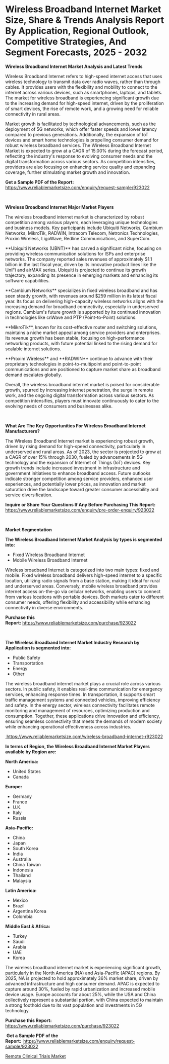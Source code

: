 <p><h1>Wireless Broadband Internet Market Size, Share & Trends Analysis Report By Application, Regional Outlook, Competitive Strategies, And Segment Forecasts, 2025 - 2032</h1></p><p><strong>Wireless Broadband Internet Market Analysis and Latest Trends</strong></p>
<p><p>Wireless Broadband Internet refers to high-speed internet access that uses wireless technology to transmit data over radio waves, rather than through cables. It provides users with the flexibility and mobility to connect to the internet across various devices, such as smartphones, laptops, and tablets. The market for wireless broadband is experiencing significant growth due to the increasing demand for high-speed internet, driven by the proliferation of smart devices, the rise of remote work, and a growing need for reliable connectivity in rural areas.</p><p>Market growth is facilitated by technological advancements, such as the deployment of 5G networks, which offer faster speeds and lower latency compared to previous generations. Additionally, the expansion of IoT devices and smart home technologies is propelling consumer demand for robust wireless broadband services. The Wireless Broadband Internet Market is expected to grow at a CAGR of 15.00% during the forecast period, reflecting the industry's response to evolving consumer needs and the digital transformation across various sectors. As competition intensifies, providers are also focusing on enhancing service quality and expanding coverage, further stimulating market growth and innovation.</p></p>
<p><strong>Get a Sample PDF of the Report:&nbsp;</strong> <a href="https://www.reliablemarketsize.com/enquiry/request-sample/923022?utm_campaign=3075&utm_medium=2&utm_source=Github&utm_content=ia&utm_term=05032025&utm_id=wireless-broadband-internet">https://www.reliablemarketsize.com/enquiry/request-sample/923022</a></p>
<p>&nbsp;</p>
<p><strong>Wireless Broadband Internet Major Market Players</strong></p>
<p><p>The wireless broadband internet market is characterized by robust competition among various players, each leveraging unique technologies and business models. Key participants include Ubiquiti Networks, Cambium Networks, MikroTik, RADWIN, Intracom Telecom, Netronics Technologies, Proxim Wireless, LigoWave, Redline Communications, and SuperCom.</p><p>**Ubiquiti Networks (UBNT)** has carved a significant niche, focusing on providing wireless communication solutions for ISPs and enterprise networks. The company reported sales revenues of approximately $1.1 billion in the last fiscal year, driven by its innovative product lines like the UniFi and airMAX series. Ubiquiti is projected to continue its growth trajectory, expanding its presence in emerging markets and enhancing its software capabilities.</p><p>**Cambium Networks** specializes in fixed wireless broadband and has seen steady growth, with revenues around $259 million in its latest fiscal year. Its focus on delivering high-capacity wireless networks aligns with the increasing demand for broadband connectivity, especially in underserved regions. Cambium's future growth is supported by its continued innovation in technologies like cnWave and PTP (Point-to-Point) solutions.</p><p>**MikroTik**, known for its cost-effective router and switching solutions, maintains a niche market appeal among service providers and enterprises. Its revenue growth has been stable, focusing on high-performance networking products, with future potential linked to the rising demand for scalable internet solutions.</p><p>**Proxim Wireless** and **RADWIN** continue to advance with their proprietary technologies in point-to-multipoint and point-to-point communications and are positioned to capture market share as broadband demand escalates globally.</p><p>Overall, the wireless broadband internet market is poised for considerable growth, spurred by increasing internet penetration, the surge in remote work, and the ongoing digital transformation across various sectors. As competition intensifies, players must innovate continuously to cater to the evolving needs of consumers and businesses alike.</p></p>
<p>&nbsp;</p>
<p><strong>What Are The Key Opportunities For Wireless Broadband Internet Manufacturers?</strong></p>
<p><p>The Wireless Broadband Internet market is experiencing robust growth, driven by rising demand for high-speed connectivity, particularly in underserved and rural areas. As of 2023, the sector is projected to grow at a CAGR of over 15% through 2030, fueled by advancements in 5G technology and the expansion of Internet of Things (IoT) devices. Key growth trends include increased investment in infrastructure and government initiatives to enhance broadband access. Future outlooks indicate stronger competition among service providers, enhanced user experiences, and potentially lower prices, as innovation and market saturation drive the landscape toward greater consumer accessibility and service diversification.</p></p>
<p><strong>Inquire or Share Your Questions If Any Before Purchasing This Report:</strong> <a href="https://www.reliablemarketsize.com/enquiry/pre-order-enquiry/923022?utm_campaign=3075&utm_medium=2&utm_source=Github&utm_content=ia&utm_term=05032025&utm_id=wireless-broadband-internet">https://www.reliablemarketsize.com/enquiry/pre-order-enquiry/923022</a></p>
<p>&nbsp;</p>
<p><strong>Market Segmentation</strong></p>
<p><strong>The Wireless Broadband Internet Market Analysis by types is segmented into:</strong></p>
<p><ul><li>Fixed Wireless Broadband Internet</li><li>Mobile Wireless Broadband Internet</li></ul></p>
<p><p>Wireless broadband Internet is categorized into two main types: fixed and mobile. Fixed wireless broadband delivers high-speed internet to a specific location, utilizing radio signals from a base station, making it ideal for rural and underserved areas. Conversely, mobile wireless broadband provides internet access on-the-go via cellular networks, enabling users to connect from various locations with portable devices. Both markets cater to different consumer needs, offering flexibility and accessibility while enhancing connectivity in diverse environments.</p></p>
<p><strong>Purchase this Report:&nbsp;</strong><a href="https://www.reliablemarketsize.com/purchase/923022?utm_campaign=3075&utm_medium=2&utm_source=Github&utm_content=ia&utm_term=05032025&utm_id=wireless-broadband-internet">https://www.reliablemarketsize.com/purchase/923022</a></p>
<p>&nbsp;</p>
<p><strong>The Wireless Broadband Internet Market Industry Research by Application is segmented into:</strong></p>
<p><ul><li>Public Safety</li><li>Transportation</li><li>Energy</li><li>Other</li></ul></p>
<p><p>The wireless broadband internet market plays a crucial role across various sectors. In public safety, it enables real-time communication for emergency services, enhancing response times. In transportation, it supports smart traffic management systems and connected vehicles, improving efficiency and safety. In the energy sector, wireless connectivity facilitates remote monitoring and management of resources, optimizing production and consumption. Together, these applications drive innovation and efficiency, ensuring seamless connectivity that meets the demands of modern society while enhancing operational effectiveness across industries.</p></p>
<p><a href="https://www.reliablemarketsize.com/wireless-broadband-internet-r923022?utm_campaign=3075&utm_medium=2&utm_source=Github&utm_content=ia&utm_term=05032025&utm_id=wireless-broadband-internet">&nbsp;https://www.reliablemarketsize.com/wireless-broadband-internet-r923022</a></p>
<p><strong>In terms of Region, the Wireless Broadband Internet Market Players available by Region are:</strong></p>
<p>
    <p> <strong> North America: </strong>
        <ul>
            <li>United States</li>
            <li>Canada</li>
        </ul>
        </p> 
    <p> <strong> Europe: </strong>
        <ul>
            <li>Germany</li>
            <li>France</li>
            <li>U.K.</li>
            <li>Italy</li>
            <li>Russia</li>
        </ul>
        </p> 
    <p> <strong> Asia-Pacific: </strong>
        <ul>
            <li>China</li>
            <li>Japan</li>
            <li>South Korea</li>
            <li>India</li>
            <li>Australia</li>
            <li>China Taiwan</li>
            <li>Indonesia</li>
            <li>Thailand</li>
            <li>Malaysia</li>
        </ul>
        </p> 
    <p> <strong> Latin America: </strong>
        <ul>
            <li>Mexico</li>
            <li>Brazil</li>
            <li>Argentina Korea</li>
            <li>Colombia</li>
        </ul>
        </p> 
    <p> <strong> Middle East & Africa: </strong>
        <ul>
            <li>Turkey</li>
            <li>Saudi</li>
            <li>Arabia</li>
            <li>UAE</li>
            <li>Korea</li>
        </ul>
    </p>
    </p>
<p><p>The wireless broadband internet market is experiencing significant growth, particularly in the North America (NA) and Asia-Pacific (APAC) regions. By 2025, NA is projected to hold approximately 36% market share, driven by advanced infrastructure and high consumer demand. APAC is expected to capture around 30%, fueled by rapid urbanization and increased mobile device usage. Europe accounts for about 25%, while the USA and China collectively represent a substantial portion, with China expected to maintain a strong foothold due to its vast population and investments in 5G technology.</p></p>
<p><strong>Purchase this Report: </strong><a href="https://www.reliablemarketsize.com/purchase/923022?utm_campaign=3075&utm_medium=2&utm_source=Github&utm_content=ia&utm_term=05032025&utm_id=wireless-broadband-internet">https://www.reliablemarketsize.com/purchase/923022</a></p>
<p>&nbsp;<strong>Get a Sample PDF of the Report:&nbsp;&nbsp;</strong><a href="https://www.reliablemarketsize.com/enquiry/request-sample/923022?utm_campaign=3075&utm_medium=2&utm_source=Github&utm_content=ia&utm_term=05032025&utm_id=wireless-broadband-internet">https://www.reliablemarketsize.com/enquiry/request-sample/923022</a></p>
<p><strong></strong></p>
<p><p><a href="https://github.com/mriwacraane/Market-Research-Report-List-1/blob/main/remote-clinical-trials-market.md?utm_campaign=3075&utm_medium=2&utm_source=Github&utm_content=ia&utm_term=05032025&utm_id=wireless-broadband-internet">Remote Clinical Trials Market</a></p></p>